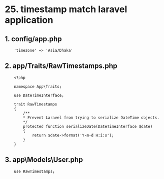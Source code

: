 # 25. timestamp match laravel application

## 1. config/app.php

```code
    'timezone' => 'Asia/Dhaka'
```

## 2. app/Traits/RawTimestamps.php

```code
    <?php

    namespace App\Traits;

    use DateTimeInterface;

    trait RawTimestamps
    {
        /**
        * Prevent Laravel from trying to serialize DateTime objects.
        */
        protected function serializeDate(DateTimeInterface $date)
        {
            return $date->format('Y-m-d H:i:s');
        }
    }

```

## 3. app\Models\User.php

```code
    use RawTimestamps;
```
